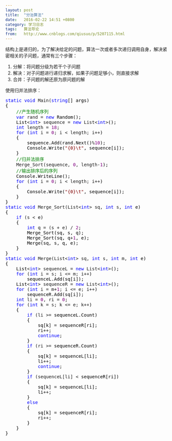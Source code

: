 ```yaml
---
layout: post
title:  "分治算法"
date:   2016-02-22 14:51 +0800
category: 学习日志
tags:   算法导论
from:   http://www.cnblogs.com/qiusuo/p/5207115.html
---
```

<p>结构上是递归的，为了解决给定的问题，算法一次或者多次递归调用自身，解决紧密相关的子问题，通常有三个步骤：</p>
<ol>
<li>分解：将问题分级为若干个子问题</li>
<li>解决：对子问题进行递归求解，如果子问题足够小，则直接求解</li>
<li>合并：子问题的解还原为原问题的解</li>
</ol>
<p>使用归并法排序：</p>
<div class="cnblogs_code">
<pre><span style="color: #0000ff;">static</span> <span style="color: #0000ff;">void</span> Main(<span style="color: #0000ff;">string</span><span style="color: #000000;">[] args)
{
    </span><span style="color: #008000;">//</span><span style="color: #008000;">产生随机序列</span>
    <span style="color: #0000ff;">var</span> rand = <span style="color: #0000ff;">new</span><span style="color: #000000;"> Random();
    List</span>&lt;<span style="color: #0000ff;">int</span>&gt; sequence = <span style="color: #0000ff;">new</span> List&lt;<span style="color: #0000ff;">int</span>&gt;<span style="color: #000000;">();
    </span><span style="color: #0000ff;">int</span> length = <span style="color: #800080;">18</span><span style="color: #000000;">;
    </span><span style="color: #0000ff;">for</span> (<span style="color: #0000ff;">int</span> i = <span style="color: #800080;">0</span>; i &lt; length; i++<span style="color: #000000;">)
    {
        sequence.Add(rand.Next()</span>%<span style="color: #800080;">10</span><span style="color: #000000;">);
        Console.Write(</span><span style="color: #800000;">"</span><span style="color: #800000;">{0}\t</span><span style="color: #800000;">"</span><span style="color: #000000;">, sequence[i]);
    }
    </span><span style="color: #008000;">//</span><span style="color: #008000;">归并法排序</span>
    Merge_Sort(sequence, <span style="color: #800080;">0</span>, length-<span style="color: #800080;">1</span><span style="color: #000000;">);
    </span><span style="color: #008000;">//</span><span style="color: #008000;">输出排序后的序列</span>
<span style="color: #000000;">    Console.WriteLine();
    </span><span style="color: #0000ff;">for</span> (<span style="color: #0000ff;">int</span> i = <span style="color: #800080;">0</span>; i &lt; length; i++<span style="color: #000000;">)
    {
        Console.Write(</span><span style="color: #800000;">"</span><span style="color: #800000;">{0}\t</span><span style="color: #800000;">"</span><span style="color: #000000;">, sequence[i]);
    }
}
</span><span style="color: #0000ff;">static</span> <span style="color: #0000ff;">void</span> Merge_Sort(List&lt;<span style="color: #0000ff;">int</span>&gt; sq, <span style="color: #0000ff;">int</span> s, <span style="color: #0000ff;">int</span><span style="color: #000000;"> e)
{
    </span><span style="color: #0000ff;">if</span> (s &lt;<span style="color: #000000;"> e)
    {
        </span><span style="color: #0000ff;">int</span> q = (s + e) / <span style="color: #800080;">2</span><span style="color: #000000;">;
        Merge_Sort(sq, s, q);
        Merge_Sort(sq, q</span>+<span style="color: #800080;">1</span><span style="color: #000000;">, e);
        Merge(sq, s, q, e);
    }
}
</span><span style="color: #0000ff;">static</span> <span style="color: #0000ff;">void</span> Merge(List&lt;<span style="color: #0000ff;">int</span>&gt; sq, <span style="color: #0000ff;">int</span> s, <span style="color: #0000ff;">int</span> m, <span style="color: #0000ff;">int</span><span style="color: #000000;"> e)
{
    List</span>&lt;<span style="color: #0000ff;">int</span>&gt; sequenceL = <span style="color: #0000ff;">new</span> List&lt;<span style="color: #0000ff;">int</span>&gt;<span style="color: #000000;">();
    </span><span style="color: #0000ff;">for</span> (<span style="color: #0000ff;">int</span> i = s; i &lt;= m; i++<span style="color: #000000;">)
        sequenceL.Add(sq[i]);
    List</span>&lt;<span style="color: #0000ff;">int</span>&gt; sequenceR = <span style="color: #0000ff;">new</span> List&lt;<span style="color: #0000ff;">int</span>&gt;<span style="color: #000000;">();
    </span><span style="color: #0000ff;">for</span> (<span style="color: #0000ff;">int</span> i = m+<span style="color: #800080;">1</span>; i &lt;= e; i++<span style="color: #000000;">)
        sequenceR.Add(sq[i]);
    </span><span style="color: #0000ff;">int</span> li = <span style="color: #800080;">0</span>, ri = <span style="color: #800080;">0</span><span style="color: #000000;">;
    </span><span style="color: #0000ff;">for</span> (<span style="color: #0000ff;">int</span> k = s; k &lt;= e; k++<span style="color: #000000;">)
    {
        </span><span style="color: #0000ff;">if</span> (li &gt;=<span style="color: #000000;"> sequenceL.Count)
        {
            sq[k] </span>=<span style="color: #000000;"> sequenceR[ri];
            ri</span>++<span style="color: #000000;">;
            </span><span style="color: #0000ff;">continue</span><span style="color: #000000;">;
        }
        </span><span style="color: #0000ff;">if</span> (ri &gt;=<span style="color: #000000;"> sequenceR.Count)
        {
            sq[k] </span>=<span style="color: #000000;"> sequenceL[li];
            li</span>++<span style="color: #000000;">;
            </span><span style="color: #0000ff;">continue</span><span style="color: #000000;">;
        }
        </span><span style="color: #0000ff;">if</span> (sequenceL[li] &lt;<span style="color: #000000;"> sequenceR[ri])
        {
            sq[k] </span>=<span style="color: #000000;"> sequenceL[li];
            li</span>++<span style="color: #000000;">;
        }
        </span><span style="color: #0000ff;">else</span><span style="color: #000000;">
        {
            sq[k] </span>=<span style="color: #000000;"> sequenceR[ri];
            ri</span>++<span style="color: #000000;">;
        }
    }
}</span></pre>
</div>
<p>&nbsp;</p>
